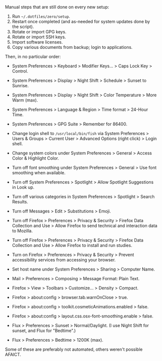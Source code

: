 Manual steps that are still done on every new setup:

1. Run `~/.dotfiles/zero/setup`.
2. Restart once completed (and as-needed for system updates done by the script).
3. Rotate or import GPG keys.
4. Rotate or import SSH keys.
5. Import software licenses.
6. Copy various documents from backup; login to applications.

Then, in no particular order:

- System Preferences > Keyboard > Modifier Keys... > Caps Lock Key > Control.

- System Preferences > Display > Night Shift > Schedule > Sunset to Sunrise.

- System Preferences > Display > Night Shift > Color Temperature > More Warm
  (max).

- System Preferences > Language & Region > Time format > 24-Hour Time.

- System Preferences > GPG Suite > Remember for 86400.

- Change login shell to `/usr/local/bin/fish` via System Preferences > Users &
  Groups > Current User > Advanced Options (right click) > Login shell.

- Change system colors under System Preferences > General > Access Color &
  Highlight Color.

- Turn off font smoothing under System Preferences > General > Use font
  smoothing when available.

- Turn off System Preferences > Spotlight > Allow Spotlight Suggestions in Look
  up.

- Turn off various categories in System Preferences > Spotlight > Search
  Results.

- Turn off Messages > Edit > Substitutions > Emoji.

- Turn off Firefox > Preferences > Privacy & Security > Firefox Data Collection
  and Use > Allow Firefox to send technical and interaction data to Mozilla.

- Turn off Firefox > Preferences > Privacy & Security > Firefox Data Collection
  and Use > Allow Firefox to install and run studies.

- Turn on Firefox > Preferences > Privacy & Security > Prevent accessibility
  services from accessing your browser.

- Set host name under System Preferences > Sharing > Computer Name.

- Mail > Preferences > Composing > Message Format: Plain Text.

- Firefox > View > Toolbars > Customize... > Density > Compact.

- Firefox > about:config > browser.tab.warnOnClose > true.

- Firefox > about:config > toolkit.cosmeticAnimations.enabled > false.

- Firefox > about:config > layout.css.osx-font-smoothing.enable > false.

- Flux > Preferences > Sunset > Normal/Daylight. (I use Night Shift for sunset,
  and Flux for "Bedtime".)

- Flux > Preferences > Bedtime > 1200K (max).

Some of these are preferably not automated, others weren't possible AFAICT.
